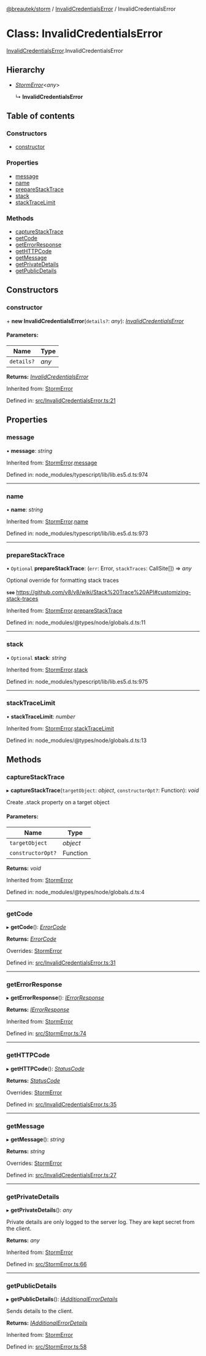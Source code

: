 [@breautek/storm](../README.md) / [InvalidCredentialsError](../modules/invalidcredentialserror.md) / InvalidCredentialsError

# Class: InvalidCredentialsError

[InvalidCredentialsError](../modules/invalidcredentialserror.md).InvalidCredentialsError

## Hierarchy

* [*StormError*](stormerror.stormerror-1.md)<*any*\>

  ↳ **InvalidCredentialsError**

## Table of contents

### Constructors

- [constructor](invalidcredentialserror.invalidcredentialserror-1.md#constructor)

### Properties

- [message](invalidcredentialserror.invalidcredentialserror-1.md#message)
- [name](invalidcredentialserror.invalidcredentialserror-1.md#name)
- [prepareStackTrace](invalidcredentialserror.invalidcredentialserror-1.md#preparestacktrace)
- [stack](invalidcredentialserror.invalidcredentialserror-1.md#stack)
- [stackTraceLimit](invalidcredentialserror.invalidcredentialserror-1.md#stacktracelimit)

### Methods

- [captureStackTrace](invalidcredentialserror.invalidcredentialserror-1.md#capturestacktrace)
- [getCode](invalidcredentialserror.invalidcredentialserror-1.md#getcode)
- [getErrorResponse](invalidcredentialserror.invalidcredentialserror-1.md#geterrorresponse)
- [getHTTPCode](invalidcredentialserror.invalidcredentialserror-1.md#gethttpcode)
- [getMessage](invalidcredentialserror.invalidcredentialserror-1.md#getmessage)
- [getPrivateDetails](invalidcredentialserror.invalidcredentialserror-1.md#getprivatedetails)
- [getPublicDetails](invalidcredentialserror.invalidcredentialserror-1.md#getpublicdetails)

## Constructors

### constructor

\+ **new InvalidCredentialsError**(`details?`: *any*): [*InvalidCredentialsError*](invalidcredentialserror.invalidcredentialserror-1.md)

#### Parameters:

Name | Type |
------ | ------ |
`details?` | *any* |

**Returns:** [*InvalidCredentialsError*](invalidcredentialserror.invalidcredentialserror-1.md)

Inherited from: [StormError](stormerror.stormerror-1.md)

Defined in: [src/InvalidCredentialsError.ts:21](https://github.com/breautek/storm/blob/022545d/src/InvalidCredentialsError.ts#L21)

## Properties

### message

• **message**: *string*

Inherited from: [StormError](stormerror.stormerror-1.md).[message](stormerror.stormerror-1.md#message)

Defined in: node_modules/typescript/lib/lib.es5.d.ts:974

___

### name

• **name**: *string*

Inherited from: [StormError](stormerror.stormerror-1.md).[name](stormerror.stormerror-1.md#name)

Defined in: node_modules/typescript/lib/lib.es5.d.ts:973

___

### prepareStackTrace

• `Optional` **prepareStackTrace**: (`err`: Error, `stackTraces`: CallSite[]) => *any*

Optional override for formatting stack traces

**`see`** https://github.com/v8/v8/wiki/Stack%20Trace%20API#customizing-stack-traces

Inherited from: [StormError](stormerror.stormerror-1.md).[prepareStackTrace](stormerror.stormerror-1.md#preparestacktrace)

Defined in: node_modules/@types/node/globals.d.ts:11

___

### stack

• `Optional` **stack**: *string*

Inherited from: [StormError](stormerror.stormerror-1.md).[stack](stormerror.stormerror-1.md#stack)

Defined in: node_modules/typescript/lib/lib.es5.d.ts:975

___

### stackTraceLimit

• **stackTraceLimit**: *number*

Inherited from: [StormError](stormerror.stormerror-1.md).[stackTraceLimit](stormerror.stormerror-1.md#stacktracelimit)

Defined in: node_modules/@types/node/globals.d.ts:13

## Methods

### captureStackTrace

▸ **captureStackTrace**(`targetObject`: *object*, `constructorOpt?`: Function): *void*

Create .stack property on a target object

#### Parameters:

Name | Type |
------ | ------ |
`targetObject` | *object* |
`constructorOpt?` | Function |

**Returns:** *void*

Inherited from: [StormError](stormerror.stormerror-1.md)

Defined in: node_modules/@types/node/globals.d.ts:4

___

### getCode

▸ **getCode**(): [*ErrorCode*](../enums/errorcode.errorcode-1.md)

**Returns:** [*ErrorCode*](../enums/errorcode.errorcode-1.md)

Overrides: [StormError](stormerror.stormerror-1.md)

Defined in: [src/InvalidCredentialsError.ts:31](https://github.com/breautek/storm/blob/022545d/src/InvalidCredentialsError.ts#L31)

___

### getErrorResponse

▸ **getErrorResponse**(): [*IErrorResponse*](../interfaces/stormerror.ierrorresponse.md)

**Returns:** [*IErrorResponse*](../interfaces/stormerror.ierrorresponse.md)

Inherited from: [StormError](stormerror.stormerror-1.md)

Defined in: [src/StormError.ts:74](https://github.com/breautek/storm/blob/022545d/src/StormError.ts#L74)

___

### getHTTPCode

▸ **getHTTPCode**(): [*StatusCode*](../enums/statuscode.statuscode-1.md)

**Returns:** [*StatusCode*](../enums/statuscode.statuscode-1.md)

Overrides: [StormError](stormerror.stormerror-1.md)

Defined in: [src/InvalidCredentialsError.ts:35](https://github.com/breautek/storm/blob/022545d/src/InvalidCredentialsError.ts#L35)

___

### getMessage

▸ **getMessage**(): *string*

**Returns:** *string*

Overrides: [StormError](stormerror.stormerror-1.md)

Defined in: [src/InvalidCredentialsError.ts:27](https://github.com/breautek/storm/blob/022545d/src/InvalidCredentialsError.ts#L27)

___

### getPrivateDetails

▸ **getPrivateDetails**(): *any*

Private details are only logged to the server log.
They are kept secret from the client.

**Returns:** *any*

Inherited from: [StormError](stormerror.stormerror-1.md)

Defined in: [src/StormError.ts:66](https://github.com/breautek/storm/blob/022545d/src/StormError.ts#L66)

___

### getPublicDetails

▸ **getPublicDetails**(): [*IAdditionalErrorDetails*](../interfaces/stormerror.iadditionalerrordetails.md)

Sends details to the client.

**Returns:** [*IAdditionalErrorDetails*](../interfaces/stormerror.iadditionalerrordetails.md)

Inherited from: [StormError](stormerror.stormerror-1.md)

Defined in: [src/StormError.ts:58](https://github.com/breautek/storm/blob/022545d/src/StormError.ts#L58)
